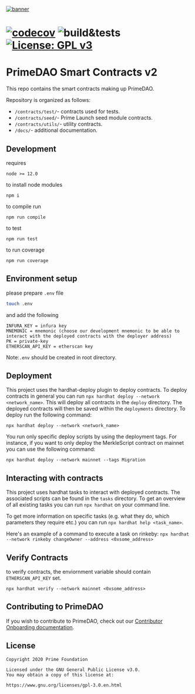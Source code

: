 [![banner](https://i.ibb.co/BqjcRGG/Prime-DAO-Github-Contracts-Banner.png)](https://www.prime.xyz/)

#  [![codecov](https://codecov.io/gh/PrimeDAO/contracts-v2/branch/main/graph/badge.svg?token=XNGL2Z8CBE)](https://codecov.io/gh/PrimeDAO/contracts-v2)  ![build&tests](https://github.com/PrimeDAO/contracts-v2/actions/workflows/ci-config.yml/badge.svg) [![License: GPL v3](https://img.shields.io/badge/License-GPLv3-blue.svg)](https://www.gnu.org/licenses/gpl-3.0)

# PrimeDAO Smart Contracts v2  

This repo contains the smart contracts making up PrimeDAO.

Repository is organized as follows:

- `/contracts/test/`- contracts used for tests.
- `/contracts/seed/`- Prime Launch seed module contracts.
- `/contracts/utils/`- utility contracts.
- `/docs/`- additional documentation.


## Development

requires 

```
node >= 12.0
````

to install node modules

```
npm i
```

to compile run

```
npm run compile
```

to test

```
npm run test
```

to run coverage

```
npm run coverage
```

## Environment setup

please prepare ```.env``` file

```bash
touch .env
```

and add the following

```
INFURA_KEY = infura key
MNEMONIC = mnemonic (choose our development mnemonic to be able to interact with the deployed contracts with the deployer address)
PK = private-key
ETHERSCAN_API_KEY = etherscan key
```

Note:```.env``` should be created in root directory.

## Deployment

This project uses the hardhat-deploy plugin to deploy contracts. To deploy contracts in general you can run `npx hardhat deploy --network <network_name>`. This will deploy all contracts in the `deploy` directory. The deployed contracts will then be saved within the `deployments` directory. To deploy run the following command:

`npx hardhat deploy --network <network_name>`

You run only specific deploy scripts by using the deployment tags. For instance, if you want to only deploy the MerkleScript contract on mainnet you can use the following command:

`npx hardhat deploy --network mainnet --tags Migration`


## Interacting with contracts

This project uses hardhat tasks to interact with deployed contracts. The associated scripts can be found in the `tasks` directory. To get an overview of all existing tasks you can run `npx hardhat` on your command line.

To get more information on specific tasks (e.g. what they do, which parameters they require etc.) you can run `npx hardhat help <task_name>`.

Here's an example of a command to execute a task on rinkeby: 
`npx hardhat --network rinkeby changeOwner --address <0xsome_address>`

## Verify Contracts

to verify contracts, the enviornment variable should contain `ETHERSCAN_API_KEY` set.


`npx hardhat verify --network mainnet <0xsome_address>`

## Contributing to PrimeDAO
If you wish to contribute to PrimeDAO, check out our [Contributor Onboarding documentation](https://docs.primedao.io/primedao/call-for-contributors).

## License
```
Copyright 2020 Prime Foundation

Licensed under the GNU General Public License v3.0.
You may obtain a copy of this license at:

https://www.gnu.org/licenses/gpl-3.0.en.html

```
